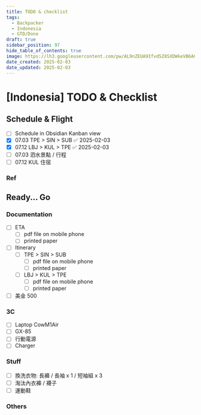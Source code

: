 ```yaml
---
title: TODO & checklist
tags:
  - Backpacker
  - Indonesia
  - GTD/Done
draft: true
sidebar_position: 97
hide_table_of_contents: true
image: https://lh3.googleusercontent.com/pw/AL9nZEUA9Ifvd5Z8SXDWkeVB6AC4MPGwnXaL6kBXNPoXwOQQ2jOcZ1Jw_0p8TKK8C3ZX0e67_FOY15eDrm7aaXSQJcKtoUzC80SAQEHsaBy6qS2AqNNs5VUFNXBKm439y_1wkvmDl-PnL8ReojnIumNlEvOXBg=w800-no?authuser=0
date_created: 2025-02-03
date_updated: 2025-02-03
---
```


# [Indonesia] TODO & Checklist

## Schedule & Flight

- [ ] Schedule in Obsidian Kanban view
- [x] 07.03 TPE > SIN > SUB ✅ 2025-02-03
- [x] 07.12 LBJ > KUL > TPE ✅ 2025-02-03
- [ ] 07.03 泗水景點 / 行程
- [ ] 07.12 KUL 住宿

### Ref

## Ready... Go

### Documentation

- [ ] ETA
	- [ ] pdf file on mobile phone
	- [ ] printed paper
- [ ] Itinerary
	- [ ] TPE > SIN > SUB
	    - [ ] pdf file on mobile phone
	    - [ ] printed paper
	- [ ] LBJ > KUL > TPE
	    - [ ] pdf file on mobile phone
	    - [ ] printed paper
- [ ] 美金 500

### 3C

- [ ] Laptop CowM1Air
- [ ] GX-85
- [ ] 行動電源
- [ ] Charger

### Stuff

- [ ] 換洗衣物: 長褲 / 長袖 x 1 / 短袖組 x 3
- [ ] 淘汰內衣褲 / 襪子
- [ ] 運動鞋

### Others
